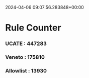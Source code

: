 2024-04-06 09:07:56.283848+00:00
# Rule Counter 
 ### UCATE : 447283

 ### Veneto : 175810

 ### Allowlist : 13930